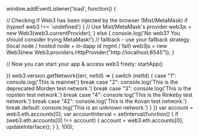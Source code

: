 window.addEventListener('load', function() {

  // Checking if Web3 has been injected by the browser (Mist/MetaMask)
  if (typeof web3 !== 'undefined') {
    // Use Mist/MetaMask's provider
    web3js = new Web3(web3.currentProvider);
  } else {
    console.log('No web3? You should consider trying MetaMask!')
    // fallback - use your fallback strategy (local node / hosted node + in-dapp id mgmt / fail)
    web3js = new Web3(new Web3.providers.HttpProvider("http://localhost:8545"));
  }

  // Now you can start your app & access web3 freely:
  startApp()

})
web3.version.getNetwork((err, netId) => {
  switch (netId) {
    case "1":
      console.log('This is mainnet')
      break
    case "2":
      console.log('This is the deprecated Morden test network.')
      break
    case "3":
      console.log('This is the ropsten test network.')
      break
    case "4":
      console.log('This is the Rinkeby test network.')
      break
    case "42":
      console.log('This is the Kovan test network.')
      break
    default:
      console.log('This is an unknown network.')
  }
})
var account = web3.eth.accounts[0];
var accountInterval = setInterval(function() {
  if (web3.eth.accounts[0] !== account) {
    account = web3.eth.accounts[0];
    updateInterface();
  }
}, 100);
